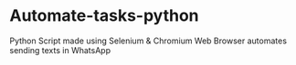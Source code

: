 # Automate-tasks-python
 Python Script made using Selenium &  Chromium Web Browser automates sending texts in WhatsApp
